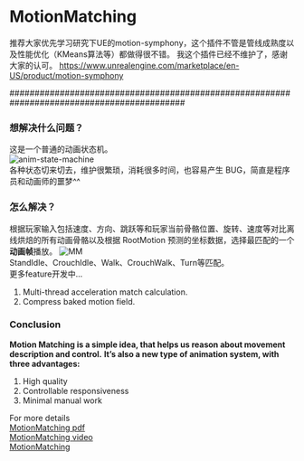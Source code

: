# MotionMatching

推荐大家优先学习研究下UE的motion-symphony，这个插件不管是管线成熟度以及性能优化（KMeans算法等）都做得很不错。
我这个插件已经不维护了，感谢大家的认可。
https://www.unrealengine.com/marketplace/en-US/product/motion-symphony

###########################################################################################

### 想解决什么问题？
这是一个普通的动画状态机。<br>
![anim-state-machine](/Images/anim-state-machine.png)<br>
各种状态切来切去，维护很繁琐，消耗很多时间，也容易产生 BUG，简直是程序员和动画师的噩梦^^

### 怎么解决？
根据玩家输入包括速度、方向、跳跃等和玩家当前骨骼位置、旋转、速度等对比离线烘焙的所有动画骨骼以及根据 RootMotion 预测的坐标数据，选择最匹配的一个**动画帧**播放。
![MM](/Images/motion-matching.gif)<br>
StandIdle、CrouchIdle、Walk、CrouchWalk、Turn等匹配。<br>
更多feature开发中...<br>
1. Multi-thread acceleration match calculation.
2. Compress baked motion field.

### Conclusion
**Motion Matching is a simple idea, that helps us reason about movement description and control.**
**It’s also a new type of animation system, with three advantages:**
1. High quality
2. Controllable responsiveness
3. Minimal manual work

For more details<br>
[MotionMatching pdf](https://twvideo01.ubm-us.net/o1/vault/gdc2016/Presentations/Clavet_Simon_MotionMatching.pdf)<br>
[MotionMatching video](https://www.gdcvault.com/play/1023280/Motion-Matching-and-The-Road)<br>
[MotionMatching](https://zhuanlan.zhihu.com/p/50141261)<br>

